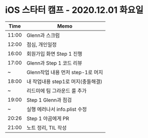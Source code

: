 # iOS 스타터 캠프 - 2020.12.01 화요일

Time  | Memo 
----- | -----
11:00 | Glenn과 스크럼
12:00 | 점심, 개인일정
16:00 | 회원가입 화면 Step 1 진행
17:00 | Glenn과 Step 1 코드 리뷰
~     | Glenn작업 내용 먼저 step-1로 머지
18:00 | 내 작업내용 step1로 머지(충돌해결)
~     | 리드미에 팀 그라운드 룰 추가
19:00 | Step 1 Glenn과 점검
~     | 실행 에러나서 info.plist 수정
20:26 | Step 1 야곰에게 PR
21:00 | 노트 정리, TIL 작성

